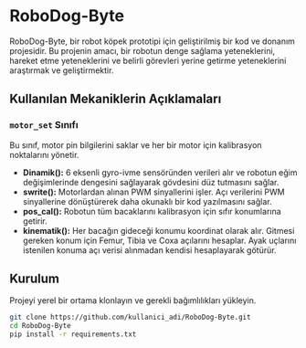 # RoboDog-Byte

RoboDog-Byte, bir robot köpek prototipi için geliştirilmiş bir kod ve donanım projesidir. Bu projenin amacı, bir robotun denge sağlama yeteneklerini, hareket etme yeteneklerini ve belirli görevleri yerine getirme yeteneklerini araştırmak ve geliştirmektir.

## Kullanılan Mekaniklerin Açıklamaları

### `motor_set` Sınıfı
Bu sınıf, motor pin bilgilerini saklar ve her bir motor için kalibrasyon noktalarını yönetir.

- **Dinamik():** 6 eksenli gyro-ivme sensöründen verileri alır ve robotun eğim değişimlerinde dengesini sağlayarak gövdesini düz tutmasını sağlar.
- **swrite():** Motorlardan alınan PWM sinyallerini işler. Açı verilerini PWM sinyallerine dönüştürerek daha okunaklı bir kod yazılmasını sağlar.
- **pos_cal():** Robotun tüm bacaklarını kalibrasyon için sıfır konumlarına getirir.
- **kinematik():** Her bacağın gideceği konumu koordinat olarak alır. Gitmesi gereken konum için Femur, Tibia ve Coxa açılarını hesaplar. Ayak uçlarını istenilen konuma açı verisi alınmadan kendisi hesaplayarak götürür.

## Kurulum
Projeyi yerel bir ortama klonlayın ve gerekli bağımlılıkları yükleyin.

```bash
git clone https://github.com/kullanici_adi/RoboDog-Byte.git
cd RoboDog-Byte
pip install -r requirements.txt
